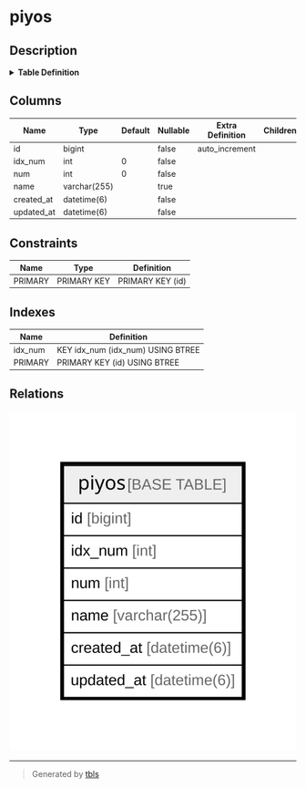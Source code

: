 # piyos

## Description

<details>
<summary><strong>Table Definition</strong></summary>

```sql
CREATE TABLE `piyos` (
  `id` bigint NOT NULL AUTO_INCREMENT,
  `idx_num` int NOT NULL DEFAULT '0',
  `num` int NOT NULL DEFAULT '0',
  `name` varchar(255) COLLATE utf8mb4_general_ci DEFAULT NULL,
  `created_at` datetime(6) NOT NULL,
  `updated_at` datetime(6) NOT NULL,
  PRIMARY KEY (`id`),
  KEY `idx_num` (`idx_num`)
) ENGINE=InnoDB DEFAULT CHARSET=utf8mb4 COLLATE=utf8mb4_general_ci
```

</details>

## Columns

| Name | Type | Default | Nullable | Extra Definition | Children | Parents | Comment |
| ---- | ---- | ------- | -------- | --------------- | -------- | ------- | ------- |
| id | bigint |  | false | auto_increment |  |  |  |
| idx_num | int | 0 | false |  |  |  |  |
| num | int | 0 | false |  |  |  |  |
| name | varchar(255) |  | true |  |  |  |  |
| created_at | datetime(6) |  | false |  |  |  |  |
| updated_at | datetime(6) |  | false |  |  |  |  |

## Constraints

| Name | Type | Definition |
| ---- | ---- | ---------- |
| PRIMARY | PRIMARY KEY | PRIMARY KEY (id) |

## Indexes

| Name | Definition |
| ---- | ---------- |
| idx_num | KEY idx_num (idx_num) USING BTREE |
| PRIMARY | PRIMARY KEY (id) USING BTREE |

## Relations

![er](piyos.svg)

---

> Generated by [tbls](https://github.com/k1LoW/tbls)

